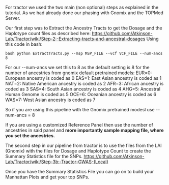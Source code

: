 For tractor we used the two main (non optional) steps as explained in the tutorial. As we had already done our phasing with Gnomix and the TOPMed Server.

Our first step was to Extract the Ancestry Tracts to get the Dosage and the Haplotype count files as described here:
https://github.com/Atkinson-Lab/Tractor/wiki/Step-2:-Extracting-tracts-and-ancestral-dosages
Using this code in bash:

```bash python ExtractTracts.py --msp MSP_FILE --vcf VCF_FILE --num-ancs 8 ```

For our --num-ancs we set this to 8 as the default setting is 8 for the number of ancestries from gnomix default pretrained models:
EUR=0: European ancestry is coded as 0
EAS=1: East Asian ancestry is coded as 1
NAT=2: Native American ancestry is coded as 2
AFR=3: African ancestry is coded as 3
SAS=4: South Asian ancestry is coded as 4
AHG=5: Ancestral Human Genome is coded as 5
OCE=6: Oceanian ancestry is coded as 6
WAS=7: West Asian ancestry is coded as 7

So if you are using this pipeline with the Gnomix pretrained modesl use --num-ancs = 8

If you are using a customized Reference Panel then use the number of ancestries in said panel and **more importantly sample mapping file, where you set the ancestries.**

The second step in our pipeline from tractor is to use the files from the LAI (Gnomix) with the files for Dosage and Haplotype Count to create the Summary Statistics file for the SNPs.
https://github.com/Atkinson-Lab/Tractor/wiki/Step-3b:-Tractor-GWAS-(Local)

Once you have the Summary Statistics File you can go on to build your Manhattan Plots and get your top SNPs.






